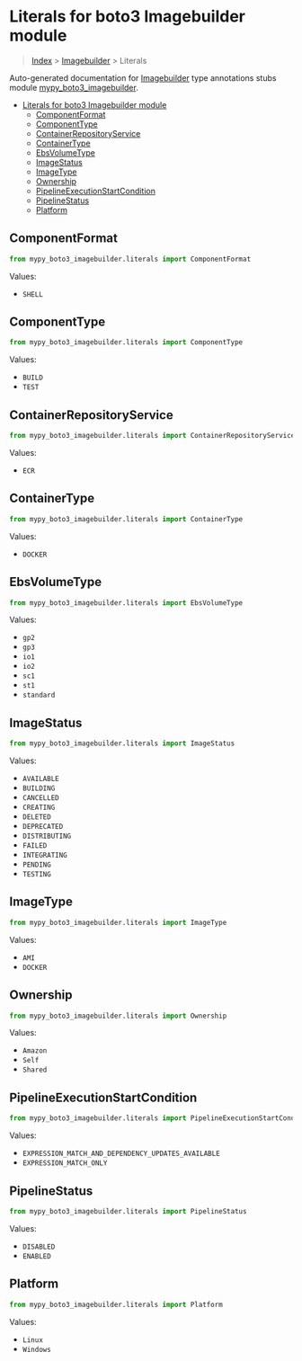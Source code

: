 # Literals for boto3 Imagebuilder module

> [Index](../README.md) > [Imagebuilder](./README.md) > Literals

Auto-generated documentation for [Imagebuilder](https://boto3.amazonaws.com/v1/documentation/api/latest/reference/services/imagebuilder.html#Imagebuilder)
type annotations stubs module [mypy_boto3_imagebuilder](https://pypi.org/project/mypy-boto3-imagebuilder/).

- [Literals for boto3 Imagebuilder module](#literals-for-boto3-imagebuilder-module)
  - [ComponentFormat](#componentformat)
  - [ComponentType](#componenttype)
  - [ContainerRepositoryService](#containerrepositoryservice)
  - [ContainerType](#containertype)
  - [EbsVolumeType](#ebsvolumetype)
  - [ImageStatus](#imagestatus)
  - [ImageType](#imagetype)
  - [Ownership](#ownership)
  - [PipelineExecutionStartCondition](#pipelineexecutionstartcondition)
  - [PipelineStatus](#pipelinestatus)
  - [Platform](#platform)

## ComponentFormat

```python
from mypy_boto3_imagebuilder.literals import ComponentFormat
```

Values:

- `SHELL`

## ComponentType

```python
from mypy_boto3_imagebuilder.literals import ComponentType
```

Values:

- `BUILD`
- `TEST`

## ContainerRepositoryService

```python
from mypy_boto3_imagebuilder.literals import ContainerRepositoryService
```

Values:

- `ECR`

## ContainerType

```python
from mypy_boto3_imagebuilder.literals import ContainerType
```

Values:

- `DOCKER`

## EbsVolumeType

```python
from mypy_boto3_imagebuilder.literals import EbsVolumeType
```

Values:

- `gp2`
- `gp3`
- `io1`
- `io2`
- `sc1`
- `st1`
- `standard`

## ImageStatus

```python
from mypy_boto3_imagebuilder.literals import ImageStatus
```

Values:

- `AVAILABLE`
- `BUILDING`
- `CANCELLED`
- `CREATING`
- `DELETED`
- `DEPRECATED`
- `DISTRIBUTING`
- `FAILED`
- `INTEGRATING`
- `PENDING`
- `TESTING`

## ImageType

```python
from mypy_boto3_imagebuilder.literals import ImageType
```

Values:

- `AMI`
- `DOCKER`

## Ownership

```python
from mypy_boto3_imagebuilder.literals import Ownership
```

Values:

- `Amazon`
- `Self`
- `Shared`

## PipelineExecutionStartCondition

```python
from mypy_boto3_imagebuilder.literals import PipelineExecutionStartCondition
```

Values:

- `EXPRESSION_MATCH_AND_DEPENDENCY_UPDATES_AVAILABLE`
- `EXPRESSION_MATCH_ONLY`

## PipelineStatus

```python
from mypy_boto3_imagebuilder.literals import PipelineStatus
```

Values:

- `DISABLED`
- `ENABLED`

## Platform

```python
from mypy_boto3_imagebuilder.literals import Platform
```

Values:

- `Linux`
- `Windows`

